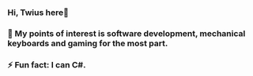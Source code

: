 ### Hi, Twius here👋
### 💬 My points of interest is software development, mechanical keyboards and gaming for the most part.
### ⚡ Fun fact: I can C#.
